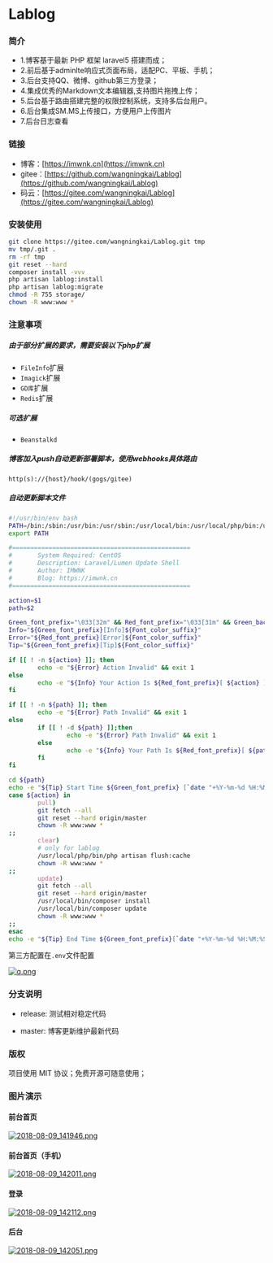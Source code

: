 Lablog
============================

### 简介
- 1.博客基于最新 PHP 框架 laravel5 搭建而成；
- 2.前后基于adminlte响应式页面布局，适配PC、平板、手机；
- 3.后台支持QQ、微博、github第三方登录；
- 4.集成优秀的Markdown文本编辑器,支持图片拖拽上传；
- 5.后台基于路由搭建完整的权限控制系统，支持多后台用户。
- 6.后台集成SM.MS上传接口，方便用户上传图片
- 7.后台日志查看

### 链接
- 博客：[https://imwnk.cn](https://imwnk.cn)
- gitee：[https://github.com/wangningkai/Lablog](https://github.com/wangningkai/Lablog)
- 码云：[https://gitee.com/wangningkai/Lablog](https://gitee.com/wangningkai/Lablog)

### 安装使用

```bash
git clone https://gitee.com/wangningkai/Lablog.git tmp 
mv tmp/.git . 
rm -rf tmp 
git reset --hard 
composer install -vvv 
php artisan lablog:install
php artisan lablog:migrate 
chmod -R 755 storage/
chown -R www:www *
```

### 注意事项

##### 由于部分扩展的要求，需要安装以下php扩展

- `FileInfo`扩展
- `Imagick`扩展
- `GD库`扩展
- `Redis`扩展

##### 可选扩展

- `Beanstalkd`



##### 博客加入push自动更新部署脚本，使用webhooks具体路由

```
http(s)://{host}/hook/(gogs/gitee)
```

##### 自动更新脚本文件

```bash
#!/usr/bin/env bash
PATH=/bin:/sbin:/usr/bin:/usr/sbin:/usr/local/bin:/usr/local/php/bin:/usr/local/sbin:~/bin
export PATH

#=================================================
#       System Required: CentOS
#       Description: Laravel/Lumen Update Shell
#       Author: IMWNK
#       Blog: https://imwnk.cn
#=================================================

action=$1
path=$2

Green_font_prefix="\033[32m" && Red_font_prefix="\033[31m" && Green_background_prefix="\033[42;37m" && Red_background_prefix="\033[41;37m" && Font_color_suffix="\033[0m"
Info="${Green_font_prefix}[Info]${Font_color_suffix}"
Error="${Red_font_prefix}[Error]${Font_color_suffix}"
Tip="${Green_font_prefix}[Tip]${Font_color_suffix}"

if [[ ! -n ${action} ]]; then
        echo -e "${Error} Action Invalid" && exit 1
else
        echo -e "${Info} Your Action Is ${Red_font_prefix}[ ${action} ]${Font_color_suffix}"
fi

if [[ ! -n ${path} ]]; then
        echo -e "${Error} Path Invalid" && exit 1
else
        if [[ ! -d ${path} ]];then
                echo -e "${Error} Path Invalid" && exit 1
        else
                echo -e "${Info} Your Path Is ${Red_font_prefix}[ ${path} ]${Font_color_suffix}"
        fi
fi

cd ${path}
echo -e "${Tip} Start Time ${Green_font_prefix} [`date "+%Y-%m-%d %H:%M:%S"`] ${Font_color_suffix}"
case ${action} in
        pull)
        git fetch --all
        git reset --hard origin/master
        chown -R www:www *
;;
        clear)
        # only for lablog
        /usr/local/php/bin/php artisan flush:cache
        chown -R www:www *
;;
        update)
        git fetch --all
        git reset --hard origin/master
        /usr/local/bin/composer install
        /usr/local/bin/composer update
        chown -R www:www *
;;
esac
echo -e "${Tip} End Time ${Green_font_prefix}[`date "+%Y-%m-%d %H:%M:%S"`]${Font_color_suffix}"

```


第三方配置在`.env`文件配置

[![q.png](https://i.loli.net/2018/08/14/5b72e6d94df76.png)](https://i.loli.net/2018/08/14/5b72e6d94df76.png)

### 分支说明

- release: 测试相对稳定代码

- master: 博客更新维护最新代码

### 版权

项目使用 MIT 协议；免费开源可随意使用；

### 图片演示

#### 前台首页
[![2018-08-09_141946.png](https://i.loli.net/2018/08/09/5b6bdda70fc99.png)](https://i.loli.net/2018/08/09/5b6bdda70fc99.png)

#### 前台首页（手机）
[![2018-08-09_142011.png](https://i.loli.net/2018/08/09/5b6bdda65ce61.png)](https://i.loli.net/2018/08/09/5b6bdda65ce61.png)

#### 登录
[![2018-08-09_142112.png](https://i.loli.net/2018/08/09/5b6bdda5578f6.png)](https://i.loli.net/2018/08/09/5b6bdda5578f6.png)

#### 后台
[![2018-08-09_142051.png](https://i.loli.net/2018/08/09/5b6bdda684bc6.png)](https://i.loli.net/2018/08/09/5b6bdda684bc6.png)

